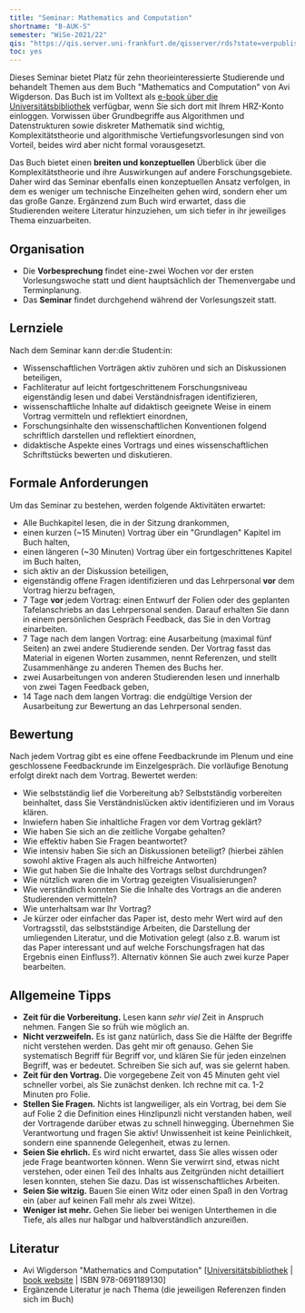 ```yaml
---
title: "Seminar: Mathematics and Computation"
shortname: "B-AUK-S"
semester: "WiSe-2021/22"
qis: "https://qis.server.uni-frankfurt.de/qisserver/rds?state=verpublish&status=init&vmfile=no&publishid=326013&moduleCall=webInfo&publishConfFile=webInfo&publishSubDir=veranstaltung"
toc: yes
---
```


Dieses Seminar bietet Platz für zehn theorieinteressierte Studierende und behandelt Themen aus dem Buch "Mathematics and Computation" von Avi Wigderson. Das Buch ist im Volltext als [e-book über die Universitätsbibliothek](https://hds.hebis.de/ubffm/Record/HEB455451966) verfügbar, wenn Sie sich dort mit Ihrem HRZ-Konto einloggen.
Vorwissen über Grundbegriffe aus Algorithmen und Datenstrukturen sowie diskreter Mathematik sind wichtig, Komplexitätstheorie und algorithmische Vertiefungsvorlesungen sind von Vorteil, beides wird aber nicht formal vorausgesetzt.

Das Buch bietet einen **breiten und konzeptuellen** Überblick über die Komplexitätstheorie und ihre Auswirkungen auf andere Forschungsgebiete. Daher wird das Seminar ebenfalls einen konzeptuellen Ansatz verfolgen, in dem es weniger um technische Einzelheiten gehen wird, sondern eher um das große Ganze.
Ergänzend zum Buch wird erwartet, dass die Studierenden weitere Literatur hinzuziehen, um sich tiefer in ihr jeweiliges Thema einzuarbeiten.

## Organisation

- Die **Vorbesprechung** findet eine-zwei Wochen vor der ersten Vorlesungswoche statt und dient hauptsächlich der Themenvergabe und Terminplanung.
- Das **Seminar** findet durchgehend während der Vorlesungszeit statt.

## Lernziele

Nach dem Seminar kann der:die Student:in:

- Wissenschaftlichen Vorträgen aktiv zuhören und sich an Diskussionen beteiligen,
- Fachliteratur auf leicht fortgeschrittenem Forschungsniveau eigenständig lesen und dabei Verständnisfragen identifizieren,
- wissenschaftliche Inhalte auf didaktisch geeignete Weise in einem Vortrag vermitteln und reflektiert einordnen,
- Forschungsinhalte den wissenschaftlichen Konventionen folgend schriftlich darstellen und reflektiert einordnen,
- didaktische Aspekte eines Vortrags und eines wissenschaftlichen Schriftstücks bewerten und diskutieren.

## Formale Anforderungen

Um das Seminar zu bestehen, werden folgende Aktivitäten erwartet:

- Alle Buchkapitel lesen, die in der Sitzung drankommen,
- einen kurzen (~15 Minuten) Vortrag über ein "Grundlagen" Kapitel im Buch halten,
- einen längeren (~30 Minuten) Vortrag über ein fortgeschrittenes Kapitel im Buch halten,
- sich aktiv an der Diskussion beteiligen,
- eigenständig offene Fragen identifizieren und das Lehrpersonal **vor** dem Vortrag hierzu befragen,
- 7 Tage **vor** jedem Vortrag: einen Entwurf der Folien oder des geplanten Tafelanschriebs an das Lehrpersonal senden. Darauf erhalten Sie dann in einem persönlichen Gespräch Feedback, das Sie in den Vortrag einarbeiten.
- 7 Tage nach dem langen Vortrag: eine Ausarbeitung (maximal fünf Seiten) an zwei andere Studierende senden. Der Vortrag fasst das Material in eigenen Worten zusammen, nennt Referenzen, und stellt Zusammenhänge zu anderen Themen des Buchs her.
- zwei Ausarbeitungen von anderen Studierenden lesen und innerhalb von zwei Tagen Feedback geben,
- 14 Tage nach dem langen Vortrag: die endgültige Version der Ausarbeitung zur Bewertung an das Lehrpersonal senden.

## Bewertung

Nach jedem Vortrag gibt es eine offene Feedbackrunde im Plenum und eine geschlossene Feedbackrunde im Einzelgespräch. Die vorläufige Benotung erfolgt direkt nach dem Vortrag. Bewertet werden:

- Wie selbstständig lief die Vorbereitung ab? Selbstständig vorbereiten beinhaltet, dass Sie Verständnislücken aktiv identifizieren und im Voraus klären.
- Inwiefern haben Sie inhaltliche Fragen vor dem Vortrag geklärt?
- Wie haben Sie sich an die zeitliche Vorgabe gehalten?
- Wie effektiv haben Sie Fragen beantwortet?
- Wie intensiv haben Sie sich an Diskussionen beteiligt? (hierbei zählen sowohl aktive Fragen als auch hilfreiche Antworten)
- Wie gut haben Sie die Inhalte des Vortrags selbst durchdrungen?
- Wie nützlich waren die im Vortrag gezeigten Visualisierungen?
- Wie verständlich konnten Sie die Inhalte des Vortrags an die anderen Studierenden vermitteln?
- Wie unterhaltsam war Ihr Vortrag?
- Je kürzer oder einfacher das Paper ist, desto mehr Wert wird auf den Vortragsstil, das selbstständige Arbeiten, die Darstellung der umliegenden Literatur, und die Motivation gelegt (also z.B. warum ist das Paper interessant und auf welche Forschungsfragen hat das Ergebnis einen Einfluss?). Alternativ können Sie auch zwei kurze Paper bearbeiten.

## Allgemeine Tipps

- **Zeit für die Vorbereitung.** Lesen kann *sehr viel* Zeit in Anspruch nehmen. Fangen Sie so früh wie möglich an.
- **Nicht verzweifeln.** Es ist ganz natürlich, dass Sie die Hälfte der Begriffe nicht verstehen werden. Das geht mir oft genauso. Gehen Sie systematisch Begriff für Begriff vor, und klären Sie für jeden einzelnen Begriff, was er bedeutet. Schreiben Sie sich auf, was sie gelernt haben.
- **Zeit für den Vortrag.** Die vorgegebene Zeit von 45 Minuten geht viel schneller vorbei, als Sie zunächst denken. Ich rechne mit ca. 1-2 Minuten pro Folie.
- **Stellen Sie Fragen.** Nichts ist langweiliger, als ein Vortrag, bei dem Sie auf Folie 2 die Definition eines Hinzlipunzli nicht verstanden haben, weil der Vortragende darüber etwas zu schnell hinwegging. Übernehmen Sie Verantwortung und fragen Sie aktiv! Unwissenheit ist keine Peinlichkeit, sondern eine spannende Gelegenheit, etwas zu lernen.
- **Seien Sie ehrlich.** Es wird nicht erwartet, dass Sie alles wissen oder jede Frage beantworten können. Wenn Sie verwirrt sind, etwas nicht verstehen, oder einen Teil des Inhalts aus Zeitgründen nicht detailliert lesen konnten, stehen Sie dazu. Das ist wissenschaftliches Arbeiten.
- **Seien Sie witzig.** Bauen Sie einen Witz oder einen Spaß in den Vortrag ein (aber auf keinen Fall mehr als zwei Witze).
- **Weniger ist mehr.** Gehen Sie lieber bei wenigen Unterthemen in die Tiefe, als alles nur halbgar und halbverständlich anzureißen.

## Literatur

- Avi Wigderson "Mathematics and Computation" [[Universitätsbibliothek](https://hds.hebis.de/ubffm/Record/HEB455451966) | [book website](https://www.math.ias.edu/avi/book) | ISBN 978-0691189130]
- Ergänzende Literatur je nach Thema (die jeweiligen Referenzen finden sich im Buch)
